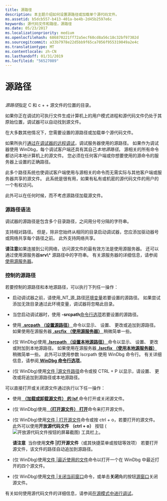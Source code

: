 ```yaml
---
title: 源路径
description: 本主题介绍如何设置源路径或加载单个源代码文件。
ms.assetid: b5dcb557-b413-401a-be4b-2d45b2597e6c
keywords: 源代码文件和路径，源路径
ms.date: 05/23/2017
ms.localizationpriority: medium
ms.openlocfilehash: 686870221ff72a5ecf60cd8a56c18c32bf97302d
ms.sourcegitcommit: a33b7978e22d5bb9f65ca7056f955319049a2e4c
ms.translationtype: MT
ms.contentlocale: zh-CN
ms.lasthandoff: 01/31/2019
ms.locfileid: "56527089"
---
```

# <a name="source-path"></a>源路径


## <span id="ddk_source_path_dbg"></span><span id="DDK_SOURCE_PATH_DBG"></span>


*源路径*指定 C 和 c + + 源文件的位置的目录。

如果你正在调试的可执行文件生成计算机上的用户模式进程和源代码文件仍处于其原始位置，调试器可以自动找到源文件。

在大多数其他情况下，您需要设置的源路径或加载单个源代码文件。

如果所执行[通过在调试器的远程调试](remote-debugging-through-the-debugger.md)，调试服务器使用的源路径。 如果作为调试器使用 WinDbg，每个调试客户端还具有其自己*本地源路径*。 源相关的所有命令都访问本地计算机上的源文件。 您必须在任何客户端或你想要使用的源命令的服务器上设置的正确路径。

此多个路径系统也使调试客户端使用与源相关的命令而无需实际与其他客户端或服务器共享的源文件。 此系统是很有用，如果有私有或机密的源代码文件的用户的一个有权访问。

此外可以在任何时候，而不考虑源路径加载源文件。

### <a name="span-idsourcepathsyntaxspanspan-idsourcepathsyntaxspansource-path-syntax"></a><span id="source_path_syntax"></span><span id="SOURCE_PATH_SYNTAX"></span>源路径语法

调试器的源路径是包含多个目录路径，之间用分号分隔的字符串。

支持相对路径。 但是，除非您始终从相同的目录启动调试器，您应添加驱动器号或网络共享每个路径之前。 此外支持网络共享。

**请注意**如果连接到公司网络，访问源文件的最有效方法是使用源服务器。 还可以通过使用源服务器**srv\\*** 源路径中的字符串。 有关源服务器的详细信息，请参阅[使用源服务器](using-a-source-server.md)。

 

### <a name="span-idcontrollingthesourcepathspanspan-idcontrollingthesourcepathspancontrolling-the-source-path"></a><span id="controlling_the_source_path"></span><span id="CONTROLLING_THE_SOURCE_PATH"></span>控制的源路径

若要控制的源路径和本地源路径，可以执行下列任一操作：

-   启动调试器之前，请使用\_NT\_源\_路径[环境变量](environment-variables.md)若要设置的源路径。 如果尝试添加无效目录通过此环境变量，调试器将忽略此目录。

-   当您启动调试器时，使用 **-srcpath**[命令行选项](command-line-options.md)若要设置的源路径。

-   使用[ **.srcpath （设置源路径）** ](-srcpath---lsrcpath--set-source-path-.md)命令以显示、 设置、 更改或追加到源路径。 如果使用在源服务器[ **.srcfix （使用源服务器）** ](-srcfix---lsrcfix--use-source-server-.md)稍微简单一些。

-   (仅 WinDbg)使用[ **.lsrcpath （设置本地源路径）** ](-srcpath---lsrcpath--set-source-path-.md)命令以显示、 设置、 更改或附加到本地源路径。 如果使用在源服务器[ **.lsrcfix （使用本地源服务器）** ](-srcfix---lsrcfix--use-source-server-.md)稍微简单一些。 此外可以使用参数 lscrpath 使用 WinDbg 命令行。 有关详细信息，请参阅[ **WinDbg 命令行选项**](windbg-command-line-options.md)。

-   (仅 WinDbg)使用[文件 |源文件路径](file---source-file-path.md)命令或按 CTRL + P 以显示，请设置、 更改或将追加到源路径或本地源路径。

可以直接打开或关闭源文件通过执行以下任一操作：

-   使用[ **（加载或卸载源文件） 的 lsf** ](lsf--lsf---load-or-unload-source-file-.md)命令打开或关闭源文件。

-   (仅 WinDbg)使用[ **（打开源文件） 打开**](-open--open-source-file-.md)命令来打开源文件。

-   (仅 WinDbg)使用[文件 | 打开源文件](file---open-source-file.md)命令或按 ctrl + o，若要打开的源文件。 此外可以使用**开放源代码文件 （ctrl + o）** 按钮 (![开放源代码文件按钮的屏幕截图](images/tbopen.png)) 工具栏上。

    **请注意**  当你使用**文件 |打开源文件**（或其快捷菜单或按钮等效项） 若要打开源文件，该文件的路径自动追加到源路径。

     

-   (仅 WinDbg)使用[文件 |最近使用的文件](file---recent-files.md)命令以打开一个在 WinDbg 中最近打开的四个源文件。

-   (仅 WinDbg)使用[文件 |关闭当前窗口](file---close-current-window.md)命令，或单击**关闭**角的按钮[源窗口](source-window.md)关闭源文件。

有关如何使用源代码文件的详细信息，请参阅[在源模式中进行调试](debugging-in-source-mode.md)。

 

 






